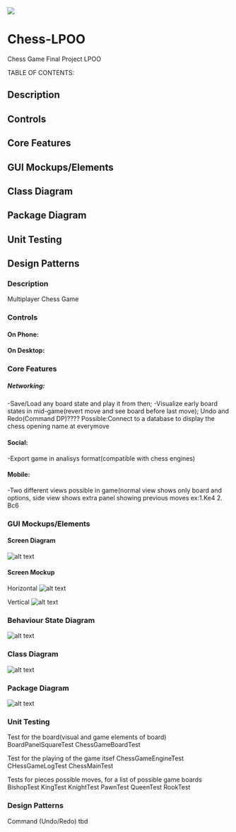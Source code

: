 <img src='https://bettercodehub.com/edge/badge/beerzyp/LPOO1617_T5G8?branch=finalRelease&token=8ad76b37169e018295809009e3d8776e1436005d'>

# Chess-LPOO
Chess Game Final Project LPOO

TABLE OF CONTENTS:

## Description

## Controls

## Core Features

## GUI Mockups/Elements

## Class Diagram

## Package Diagram

## Unit Testing

## Design Patterns






### Description
Multiplayer Chess Game



### Controls
#### On Phone:

#### On Desktop:




### Core Features
##### Networking:
-Save/Load any board state and play it from then;
-Visualize early board states in mid-game(revert move and see board before last move); Undo and Redo(Command DP)????
Possible:Connect to a database to display the chess opening name at everymove

#### Social:
-Export game in analisys format(compatible with chess engines)

#### Mobile:
-Two different views possible in game(normal view shows only board and options, side view shows extra panel showing previous moves ex:1.Ke4 2. Bc6




### GUI Mockups/Elements
#### Screen Diagram
![alt text](http://imageshack.com/a/img924/3448/ilQZxr.png)


#### Screen Mockup
Horizontal
![alt text](http://imageshack.com/a/img923/3229/oCZRhA.jpg)

Vertical
![alt text](http://imageshack.com/a/img922/5282/QSnfHi.jpg)






### Behaviour State Diagram
![alt text](http://imageshack.com/a/img923/2043/Za8JVd.png)





### Class Diagram
![alt text](http://imageshack.com/a/img923/3119/hEBVlC.png)




### Package Diagram
![alt text](http://imageshack.com/a/img922/1767/2LGjGW.png)





### Unit Testing
Test for the board(visual and game elements of board)
BoardPanelSquareTest
ChessGameBoardTest

Test for the playing of the game itsef
ChessGameEngineTest
CHessGameLogTest
ChessMainTest

Tests for pieces possible moves, for a list of possible game boards
BishopTest
KingTest
KnightTest
PawnTest
QueenTest
RookTest




### Design Patterns
Command (Undo/Redo) tbd
